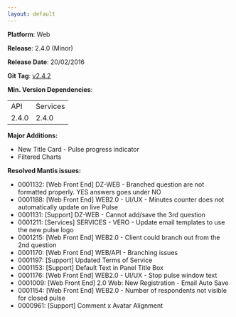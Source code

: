 ```yaml
---
layout: default
---
```


**Platform**: Web

**Release**: 2.4.0 (Minor)

**Release Date**: 20/02/2016

**Git Tag**: [v2.4.2](https://github.com/OnePulse/onepulse-v2-web/releases/tag/v2.4.2)

**Min. Version Dependencies**:

<table>
  <tr>
    <td>API</td>
    <td>Services</td>
  </tr>
  <tr>
    <td>2.4.0</td>
    <td>2.4.0</td>
  </tr>
</table>

**Major Additions:**
*   New Title Card - Pulse progress indicator
*   Filtered Charts

**Resolved Mantis issues:**
*   0001132: [Web Front End] DZ-WEB - Branched question are not formatted properly. YES answers goes under NO
*   0001188: [Web Front End] WEB2.0 - UI/UX - Minutes counter does not automatically update on live Pulse
*   0001131: [Support] DZ-WEB - Cannot add/save the 3rd question
*   0001211: [Services] SERVICES - VERO - Update email templates to use the new pulse logo
*   0001215: [Web Front End] WEB2.0 - Client could branch out from the 2nd question
*   0001170: [Web Front End] WEB/API - Branching issues
*   0001197: [Support] Updated Terms of Service
*   0001153: [Support] Default Text in Panel Title Box
*   0001176: [Web Front End] WEB2.0 - UI/UX - Stop pulse window text
*   0001009: [Web Front End] 2.0 Web: New Registration - Email Auto Save
*   0001154: [Web Front End] WEB2.0 - Number of respondents not visible for closed pulse
*   0000961: [Support] Comment x Avatar Alignment
